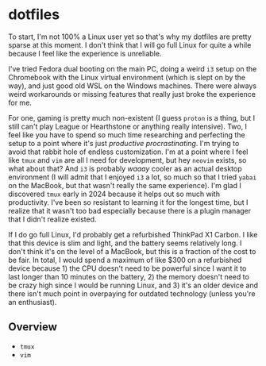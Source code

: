 # dotfiles

To start, I'm not 100% a Linux user yet so that's why my dotfiles are pretty
sparse at this moment. I don't think that I will go full Linux for quite a while
because I feel like the experience is unreliable.

I've tried Fedora dual booting on the main PC, doing a weird `i3` setup on the
Chromebook with the Linux virtual environment (which is slept on by the way),
and just good old WSL on the Windows machines. There were always weird
workarounds or missing features that really just broke the experience for me.

For one, gaming is pretty much non-existent (I guess `proton` is a thing, but I
still can't play League or Hearthstone or anything really intensive). Two, I
feel like you have to spend so much time researching and perfecting the setup to
a point where it's just _productive procrastinating_. I'm trying to avoid that
rabbit hole of endless customization. I'm at a point where I feel like `tmux`
and `vim` are all I need for development, but hey `neovim` exists, so what about
that? And `i3` is probably _waaay_ cooler as an actual desktop environment (I
will admit that I enjoyed `i3` a lot, so much so that I tried `yabai` on the
MacBook, but that wasn't really the same experience). I'm glad I discovered
`tmux` early in 2024 because it helps out so much with productivity. I've been
so resistant to learning it for the longest time, but I realize that it wasn't
too bad especially because there is a plugin manager that I didn't realize
existed.

If I do go full Linux, I'd probably get a refurbished ThinkPad X1 Carbon. I like
that this device is slim and light, and the battery seems relatively long. I
don't think it's on the level of a MacBook, but this is a fraction of the cost
to be fair. In total, I would spend a maximum of like $300 on a refurbished
device because 1) the CPU doesn't need to be powerful since I want it to last
longer than 10 minutes on the battery, 2) the memory doesn't need to be crazy
high since I would be running Linux, and 3) it's an older device and there isn't
much point in overpaying for outdated technology (unless you're an enthusiast).

## Overview

- `tmux`
- `vim`
